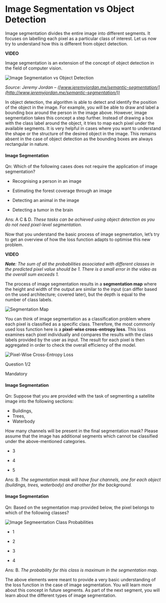 # Image Segmentation vs Object Detection

Image segmentation divides the entire image into different segments. It focuses on labelling each pixel as a particular class of interest. Let us now try to understand how this is different from object detection. 

**VIDEO**

Image segmentation is an extension of the concept of object detection in the field of computer vision.

![Image Segmentation vs Object Detection](https://i.ibb.co/DR2sqM0/Image-Segmentation-vs-Object-Detection.png)

_Source: Jeremy Jordan – ([www.jeremyjordan.me/semantic-segmentation/](http://www.jeremyjordan.me/semantic-segmentation/))_

In object detection, the algorithm is able to detect and identify the position of the object in the image. For example, you will be able to draw and label a bounding box around the person in the image above. However, image segmentation takes this concept a step further. Instead of drawing a box with the class label around the object, it tries to map each pixel under the available segments. It is very helpful in cases where you want to understand the shape or the structure of the desired object in the image. This remains absent in the case of object detection as the bounding boxes are always rectangular in nature.

#### Image Segmentation

Qn: Which of the following cases does not require the application of image segmentation?

- Recognising a person in an image

- Estimating the forest coverage through an image

- Detecting an animal in the image

- Detecting a tumor in the brain

Ans: A C & D. *These tasks can be achieved using object detection as you do not need pixel-level segmentation.*

Now that you understand the basic process of image segmentation, let’s try to get an overview of how the loss function adapts to optimise this new problem.

**VIDEO**

_**Note**: The sum of all the probabilities associated with different classes in the predicted pixel value should be 1. There is a small error in the video as the overall sum exceeds 1._

The process of image segmentation results in a **segmentation map** where the height and width of the output are similar to the input (can differ based on the used architecture; covered later), but the depth is equal to the number of class labels. 

![Segmentation Map](https://i.ibb.co/cLF3Xsj/Segmentation-Map.png)

You can think of image segmentation as a classification problem where each pixel is classified as a specific class. Therefore, the most commonly used loss function here is a **pixel-wise cross-entropy loss**. This loss examines each pixel individually and compares the results with the class labels provided by the user as input. The result for each pixel is then aggregated in order to check the overall efficiency of the model.

![Pixel-Wise Cross-Entropy Loss](https://i.ibb.co/C7dKPvN/Pixel-Wise-Cross-Entropy-Loss.png)

Question 1/2

Mandatory

#### Image Segmentation

Qn: Suppose that you are provided with the task of segmenting a satellite image into the following sections:

-   Buildings,
-   Trees,
-   Waterbody

How many channels will be present in the final segmentation mask? Please assume that the image has additional segments which cannot be classified under the above-mentioned categories.

- 3

- 4

- 5

Ans: B. *The segmentation mask will have four channels, one for each object (buildings, trees, waterbody) and another for the background.*

#### Image Segmentation

Qn: Based on the segmentation map provided below, the pixel belongs to which of the following classes?

![Image Segmeentation Class Probabilities](https://i.ibb.co/smd128f/Image-Segmeentation-Class-Probabilities.jpg)

- 1

- 2

- 3

- 4

Ans: B. *The probability for this class is maximum in the segmentation map.*

The above elements were meant to provide a very basic understanding of the loss function in the case of image segmentation. You will learn more about this concept in future segments. As part of the next segment, you will learn about the different types of image segmentation.